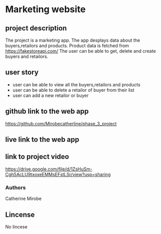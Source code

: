 # Marketing website

## project description
The project is a marketing app. The app desplays data about the buyers,retailors and products.
Product data is fetched from https://fakestoreapi.com/
The user can be able to get, delete and create buyers and retailors. 

## user story

- user can be able to view all the buyers,retailors and products
- user can be able to delete a retailor of buyer from their list
- user can add a new retailor or buyer

## github link to the web app

https://github.com/Mirobecatherline/phase_3_project

## live link to the web app



## link to project video

https://drive.google.com/file/d/1ZsHuSm-Cgh5AcLU9txoxeEMMsEFstLSr/view?usp=sharing

### Authors
Catherine Mirobe


## Lincense
 No lincese